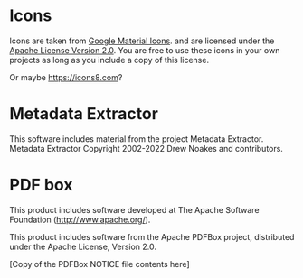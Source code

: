 # Icons

Icons are taken from [Google Material Icons](https://material.io/resources/icons/).
and are licensed under the [Apache License Version 2.0](https://www.apache.org/licenses/LICENSE-2.0.txt).
You are free to use these icons in your own projects as long as you include a copy of this license.

Or maybe https://icons8.com?

# Metadata Extractor

This software includes material from the project Metadata Extractor.
Metadata Extractor Copyright 2002-2022 Drew Noakes and contributors.

# PDF box
This product includes software developed at
The Apache Software Foundation (http://www.apache.org/).

This product includes software from the Apache PDFBox project,
distributed under the Apache License, Version 2.0.

[Copy of the PDFBox NOTICE file contents here]
